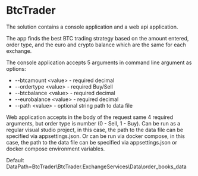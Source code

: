 # BtcTrader
The solution contains a console application and a web api application.

The app finds the best BTC trading strategy based on the amount entered, order type, and the euro and crypto balance which are the same for each exchange.

The console application accepts 5 arguments in command line argument as options:
- --btcamount \<value\> - required decimal 
- --ordertype \<value\> - required Buy/Sell
- --btcbalance \<value\> - required decimal 
- --eurobalance \<value\> - required decimal 
- --path \<value\> - optional string path to data file

Web application accepts in the body of the request same 4 required arguments, but order type is number (0 - Sell, 1 - Buy). 
Can be run as a regular visual studio project, in this case, the path to the data file can be specified via appsettings.json.
Or can be run via docker compose, in this case, the path to the data file can be specified via appsettings.json or docker compose environment variables.

Default DataPath=BtcTrader\BtcTrader.ExchangeServices\Data\order_books_data

